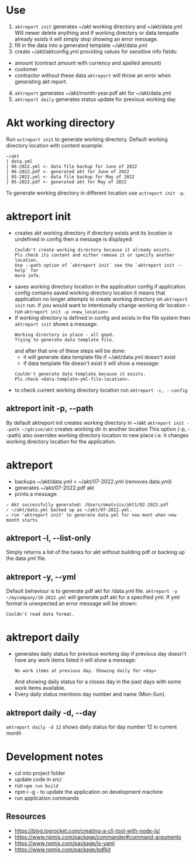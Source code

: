 # Use

1. `aktreport init` generates ~/akt working directory and ~/akt/data.yml
Will newer delete anything and if working directory or data tempalte
already esists it will simply stop showing an error message.
2. fill in the data into a generated template ~/akt/data.yml
3. create ~/akt/aktconfig.yml providing values for sensitive info fields:
- amount (contract amount with currency and spelled amount)
- customer
- contractor
without these data `aktreport` will throw an error when generating akt report.
4. `aktreport` generates ~/akt/month-year.pdf akt for ~/akt/data.yml
5. `aktreport daily` generates status update for previous working day


# Akt working directory
Run `actreport init` to generate working directory.
Default working directory location with content example:
```
~/akt
| data.yml
| 06-2022.yml <- data file backup for June of 2022
| 06-2022.pdf <- generated akt for June of 2022
| 05-2022.yml <- data file backup for May of 2022
| 05-2022.pdf <- generated akt for May of 2022
```
To generate working directory in different location use `actreport init -p`.


# aktreport init
- creates akt working directory
  if directory exists and its location is undefined in config then
  a message is displayed:
  ```
  Couldn't create working directory because it already exists.
  Pls check its content and either remove it or specify another location.
  Use --path option of `aktreport init` see the `aktreport init --help` for
  more info.
  ```
- saves working directory location in the application config
  if application config contains saved working directory location it means
  that application no longer attempts to create working directory on
  `aktreport init` run. If you would want to intentionally change working dir
  location - run `aktreport init -p <new_location>`
- if working directory is defined in config and exists in the file system
  then `aktreport init` shows a message:
  ```
  Working directory in place - all good.
  Trying to generate data template file.
  ```
  and after that one of these steps will be done:
  * it will generate data template file if ~/akt/data.yml doesn't exist
  * if data template file doesn't exist it will show a message:
  ```
  Couldn't generate data template because it exists.
  Pls check <data-template-yml-file-location>.
  ```
- to check current working directory location run `aktreport -c, --config`

## aktreport init -p, --path <path>
By default aktreport init creates working directory in ~/akt
`aktreport init --path ~/gdrive/akt` creates working dir in another location
This option (-p, --path) also overrides working directory location to new
place i.e. it changes working directory location for the application.


# aktreport
- backups ~/akt/data.yml > ~/akt/07-2022.yml (removes data.yml)
- generates ~/akt/07-2022.pdf akt
- prints a message:
```
✓ Akt successfully generated: /Users/omatviiv/akt1/02-2023.pdf
✓ ~/akt/data.yml backed up as ~/akt/07-2022.yml.
✏ run 'aktreport init' to generate data.yml for new mont when new month starts
```

## aktreport -l, --list-only
Simply returns a list of the tasks for akt without building pdf or backing
up the data.yml file.

## aktreport -y, --yml <path-to-data-yml>
Default behaviour is to generate pdf akt for <working-dir>/data.yml file.
`aktreport -y ~/mycompany/10-2022.yml` will generate pdf akt for a
specified yml. If yml format is unexpected an error message will be shown:
```
Couldn't read data format.
```

# aktreport daily
- generates daily status for previous working day
  if previous day doesn't have any work items listed it will show a message:
  ```
  No work items at previous day. Showing daily for <day>
  ```
  And showing daily status for a closes day in the past days with some
  work items available.
- Every daily status mentions day number and name (Mon-Sun).

## aktreport daily -d, --day <day-number>
`aktreport daily -d 12` shows daily status for day number 12 in current month


# Development notes
- cd into project folder
- update code in src/
- run `npm run build`
- npm i -g - to update the application on development machine
- run application commands

## Resources
- https://blog.logrocket.com/creating-a-cli-tool-with-node-js/
- https://www.npmjs.com/package/commander#command-arguments
- https://www.npmjs.com/package/js-yaml
- https://www.npmjs.com/package/pdfkit
